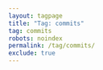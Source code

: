 ```yaml
---
layout: tagpage
title: "Tag: commits"
tag: commits
robots: noindex
permalink: /tag/commits/
exclude: true
---
```


